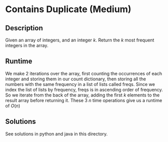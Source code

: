 # Contains Duplicate (Medium)
## Description
Given an array of integers, and an integer $k$. Return the $k$ most frequent integers in the array.
## Runtime
We make 2 iterations over the array, first counting the occurrences of each integer and storing them in our count dictionary, then storing all the numbers with the same frequency in a list of lists called freqs. Since we index the list of lists by frequency, freqs is in ascending order of frequency. So we iterate from the back of the array, adding the first $k$ elements to the result array before returning it. These 3 $n$ time operations give us a runtime of $O(n)$
## Solutions
See solutions in python and java in this directory.